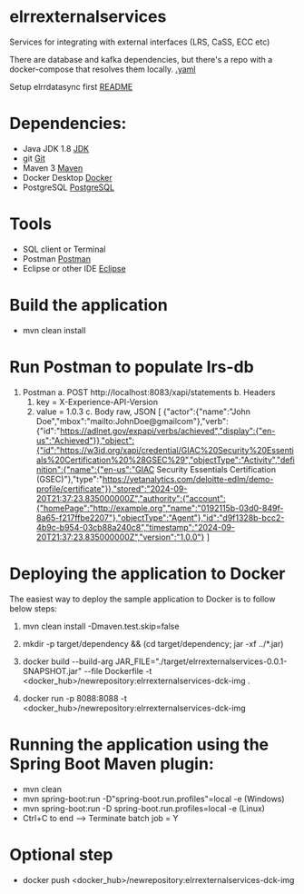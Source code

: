 # elrrexternalservices
Services for integrating with external interfaces (LRS, CaSS, ECC etc)

There are database and kafka dependencies, but there's a repo with a docker-compose that resolves them locally.
[.yaml](https://github.com/US-ELRR/elrrdatasync/tree/dev-pom-update-local-fixes-and-docs-1/dev-resources/docker-compose)

Setup elrrdatasync first [README](https://github.com/US-ELRR/elrrdatasync/blob/dev-pom-update-local-fixes-and-docs-1/README.md)

# Dependencies:
- Java JDK 1.8 [JDK](https://www.oracle.com/java/technologies/downloads/)
- git [Git](https://git-scm.com/downloads)
- Maven 3 [Maven](https://maven.apache.org/)
- Docker Desktop [Docker](https://www.docker.com/products/docker-desktop/)
- PostgreSQL [PostgreSQL](https://www.postgresql.org/download/)

# Tools
- SQL client or Terminal
- Postman [Postman](https://www.postman.com/downloads/)
- Eclipse or other IDE [Eclipse](https://www.eclipse.org/downloads/packages/)

# Build the application
- mvn clean install

# Run Postman to populate lrs-db
1. Postman
   a. POST http://localhost:8083/xapi/statements
   b. Headers
      1. key = X-Experience-API-Version
      2. value = 1.0.3
   c. Body raw, JSON
[
  {"actor":{"name":"John Doe","mbox":"mailto:JohnDoe@gmailcom"},"verb":{"id":"https://adlnet.gov/expapi/verbs/achieved","display":{"en-us":"Achieved"}},"object":{"id":"https://w3id.org/xapi/credential/GIAC%20Security%20Essentials%20Certification%20%28GSEC%29","objectType":"Activity","definition":{"name":{"en-us":"GIAC Security Essentials Certification (GSEC)"},"type":"https://yetanalytics.com/deloitte-edlm/demo-profile/certificate"}},"stored":"2024-09-20T21:37:23.835000000Z","authority":{"account":{"homePage":"http://example.org","name":"0192115b-03d0-849f-8a65-f217ffbe2207"},"objectType":"Agent"},"id":"d9f1328b-bcc2-4b9c-b954-03cb88a240c8","timestamp":"2024-09-20T21:37:23.835000000Z","version":"1.0.0"}
]

# Deploying the application to Docker 
The easiest way to deploy the sample application to Docker is to follow below steps:

1. mvn clean install -Dmaven.test.skip=false

2. mkdir -p target/dependency && (cd target/dependency; jar -xf ../*.jar)

3. docker build --build-arg JAR_FILE="./target/elrrexternalservices-0.0.1-SNAPSHOT.jar" --file Dockerfile -t <docker_hub>/newrepository:elrrexternalservices-dck-img .

4. docker run -p 8088:8088 -t <docker_hub>/newrepository:elrrexternalservices-dck-img

# Running the application using the Spring Boot Maven plugin: 
- mvn clean
- mvn spring-boot:run -D"spring-boot.run.profiles"=local -e (Windows)
- mvn spring-boot:run -D spring-boot.run.profiles=local -e  (Linux)
- Ctrl+C to end --> Terminate batch job = Y

# Optional step 
- docker push <docker_hub>/newrepository:elrrexternalservices-dck-img